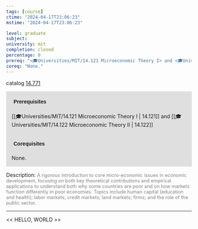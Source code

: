 ```yaml
---
tags: [course]
ctime: "2024-04-17T23:06:23"
mstime: "2024-04-17T23:06:23"

level: graduate
subject: 
university: mit
completion: closed
percentage: 0
prereq: "<🎓Universities/MIT/14.121 Microeconomic Theory I> and <🎓Universities/MIT/14.122 Microeconomic Theory II>"
coreq: "None."
---
```


catalog [14.771](http://student.mit.edu/catalog/m14b.html#14.771)

<span style="display: block; padding: 15px; background-color: rgb(100, 100, 100, 0.2);"><font id="m_prereq983_0" style="display: block; font-family: Arial, sans-serif; font-weight: bold; padding: 5px">Prerequisites</font><br><span id="prereq983_0">[[🎓Universities/MIT/14.121 Microeconomic Theory I | 14.121]] and [[🎓Universities/MIT/14.122 Microeconomic Theory II | 14.122]]</span></span>
<span style="display: block; padding: 15px; background-color: rgb(100, 100, 100, 0.2);"><font id="m_coreq983_0" style="display: block; font-family: Arial, sans-serif; font-weight: bold; padding: 5px">Corequisites</font><br><span id="coreq983_0">None.</span></span>

<font style="">Description:</font>
<font style="color: grey; font-size: 0.8rem;">A rigorous introduction to core micro-economic issues in economic development, focusing on both key theoretical contributions and empirical applications to understand both why some countries are poor and on how markets function differently in poor economies. Topics include human capital (education and health); labor markets; credit markets; land markets; firms; and the role of the public sector.</font>



---

<< HELLO, WORLD >>
